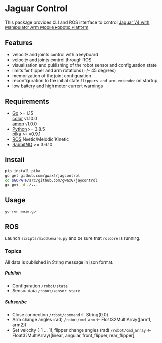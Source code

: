 # Jaguar Control
This package provides CLI and ROS interface to control [Jaguar V4 with Manipulator Arm Mobile Robotic Platform](http://jaguar.drrobot.com/specification_V4Arm.asp)

## Features
* velocity and joints control with a keyboard
* velocity and joints control through ROS
* visualization and publishing of the robot sensor and configuration state
* limits for flipper and arm rotations (+/- 45 degrees)
* memorization of the joint configuration
* reconfiguration to the initial state `flippers and arm extended` on startup
* low battery and high motor current warnings


## Requirements  

* [Go](https://golang.org/) >= 1.15  
[color](github.com/fatih/color) v1.10.0  
[amqp](github.com/streadway/amqp) v1.0.0  
* [Python](https://www.python.org/) >= 3.8.5  
[pika](https://pika.readthedocs.io/en/stable/) >= v0.9.1 
* [ROS](https://www.ros.org/) Noetic/Melodic/Kinetic
* [RabbitMQ](https://www.rabbitmq.com/) >= 3.6.10  

## Install  

```bash  
pip install pika
go get github.com/gwaxG/jagcontrol  
cd $GOPATH/src/github.com/gwaxG/jagcontrol
go get -d ./...
```

## Usage

```bash  
go run main.go
```
## ROS
Launch `scripts/middleware.py` and be sure that `roscore` is running.
### Topics
All data is published in String message in json format.
##### Publish
* Configuration `/robot/state`
* Sensor data `/robot/sensor_state`
##### Subscribe
* Close connection `/robot/command` <- String(0.0)
* Arm change angles (rad) `/robot/cmd_arm` <- Float32MultiArray([arm1, arm2])
* Set velocity (-1 ... 1), flipper change angles (rad) `/robot/cmd_array` <- Float32MultiArray([linear, angular, front_flipper, rear_flipper])
